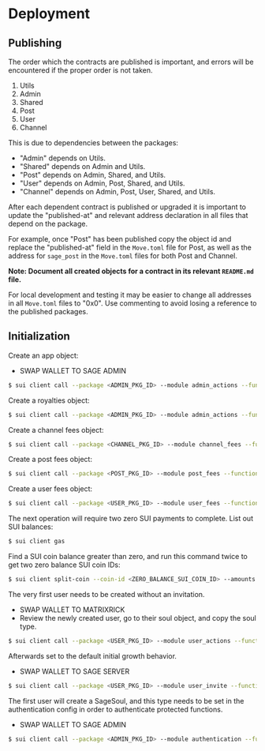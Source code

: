 # Deployment

## Publishing

The order which the contracts are published is important, and errors will be encountered if the proper order is not taken.

1. Utils
2. Admin
3. Shared
4. Post
5. User
6. Channel

This is due to dependencies between the packages:

- "Admin" depends on Utils.
- "Shared" depends on Admin and Utils.
- "Post" depends on Admin, Shared, and Utils.
- "User" depends on Admin, Post, Shared, and Utils.
- "Channel" depends on Admin, Post, User, Shared, and Utils.

After each dependent contract is published or upgraded it is important to update the "published-at" and relevant address declaration in all files that depend on the package.

For example, once "Post" has been published copy the object id and replace the "published-at" field in the `Move.toml` file for Post, as well as the address for `sage_post` in the `Move.toml` files for both Post and Channel.

**Note: Document all created objects for a contract in its relevant `README.md` file.**

For local development and testing it may be easier to change all addresses in all `Move.toml` files to "0x0". Use commenting to avoid losing a reference to the published packages.

## Initialization

Create an app object:

- SWAP WALLET TO SAGE ADMIN

```sh
$ sui client call --package <ADMIN_PKG_ID> --module admin_actions --function create_app_as_admin --args <ADMIN_CAP_ID> <APP_REGISTRY_ID> sage
```

Create a royalties object:

```sh
$ sui client call --package <ADMIN_PKG_ID> --module admin_actions --function create_royalties --type-args 0x2::sui::SUI --args <FEE_CAP_ID> <APP_ID> 0 0x083819196bd7923be95bba14ab1f89931dc392a0d41c71a3eb5e2e9ad914acc9 0 0x083819196bd7923be95bba14ab1f89931dc392a0d41c71a3eb5e2e9ad914acc9
```

Create a channel fees object:

```sh
$ sui client call --package <CHANNEL_PKG_ID> --module channel_fees --function create --type-args 0x2::sui::SUI --args <FEE_CAP_ID> <APP_ID> 0 0 0 0 0 0 0 0 0 0 0 0 0 0
```

Create a post fees object:

```sh
$ sui client call --package <POST_PKG_ID> --module post_fees --function create --type-args 0x2::sui::SUI --args <FEE_CAP_ID> <APP_ID> 0 0 0 0
```

Create a user fees object:

```sh
$ sui client call --package <USER_PKG_ID> --module user_fees --function create --type-args 0x2::sui::SUI --args <FEE_CAP_ID> <APP_ID> 0 0 0 0 0 0 0 0 0 0 0 0
```

The next operation will require two zero SUI payments to complete. List out SUI balances:

```sh
$ sui client gas
```

Find a SUI coin balance greater than zero, and run this command twice to get two zero balance SUI coin IDs:

```sh
$ sui client split-coin --coin-id <ZERO_BALANCE_SUI_COIN_ID> --amounts 0 --gas-budget 10000000
```

The very first user needs to be created without an invitation.

- SWAP WALLET TO MATRIXRICK
- Review the newly created user, go to their soul object, and copy the soul type.

```sh
$ sui client call --package <USER_PKG_ID> --module user_actions --function create --type-args 0x2::sui::SUI --args 0x6 <INVITE_CONFIG_ID> <USER_REG_ID> <USER_INVITE_REG> <USER_FEE_ID> "" "" avatar_hash banner_hash description matrixrick <ZERO_BALANCE_COIN_ID_1> <ZERO_BALANCE_COIN_ID_2>
```

Afterwards set to the default initial growth behavior.

- SWAP WALLET TO SAGE SERVER

```sh
$ sui client call --package <USER_PKG_ID> --module user_invite --function set_invite_config --args <INVITE_CAP_ID> <INVITE_CONFIG_ID> true
```

The first user will create a SageSoul, and this type needs to be set in the authentication config in order to authenticate protected functions.

- SWAP WALLET TO SAGE ADMIN

```sh
$ sui client call --package <ADMIN_PKG_ID> --module authentication --function update_soul --type-args <SOUL_TYPE_ID> --args <ADMIN_CAP_ID> <AUTH_CONFIG_ID>
```
